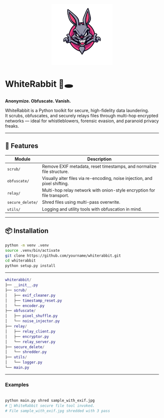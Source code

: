 <p align="center">
  <img src="docs/logo.png" alt="WhiteRabbit Logo" width="200"/>
</p>

# WhiteRabbit 🐇🕳️  
**Anonymize. Obfuscate. Vanish.**

WhiteRabbit is a Python toolkit for secure, high-fidelity data laundering.  
It scrubs, obfuscates, and securely relays files through multi-hop encrypted networks — ideal for whistleblowers, forensic evasion, and paranoid privacy freaks.

---

## 🔐 Features

| Module | Description |
|--------|-------------|
| `scrub/` | Remove EXIF metadata, reset timestamps, and normalize file structure. |
| `obfuscate/` | Visually alter files via re-encoding, noise injection, and pixel shifting. |
| `relay/` | Multi-hop relay network with onion-style encryption for file transport. |
| `secure_delete/` | Shred files using multi-pass overwrite. |
| `utils/` | Logging and utility tools with obfuscation in mind. |

---

## 📦 Installation

```bash
python -m venv .venv
source .venv/bin/activate
git clone https://github.com/yourname/whiterabbit.git
cd whiterabbit
python setup.py install
```

---

```g
whiterabbit/
├── __init__.py
├── scrub/
│   ├── exif_cleaner.py
│   ├── timestamp_reset.py
│   └── encoder.py
├── obfuscate/
│   ├── pixel_shuffle.py
│   └── noise_injector.py
├── relay/
│   ├── relay_client.py
│   ├── encryptor.py
│   └── relay_server.py
├── secure_delete/
│   └── shredder.py
├── utils/
│   └── logger.py
└── main.py

```

---

### Examples

```python

python main.py shred sample_with_exif.jpg
# 🐇 WhiteRabbit secure file tool invoked.
# File sample_with_exif.jpg shredded with 3 pass
```